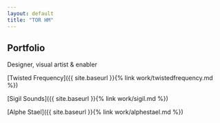 ```yaml
---
layout: default
title: "TOR HM"
---
```


## Portfolio

Designer, visual artist & enabler

[Twisted Frequency]({{ site.baseurl }}{% link work/twistedfrequency.md %})

[Sigil Sounds]({{ site.baseurl }}{% link work/sigil.md %})

[Alphe Stael]({{ site.baseurl }}{% link work/alphestael.md %})